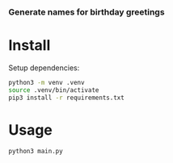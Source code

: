 ### Generate names for birthday greetings  

# Install

Setup dependencies:
```sh
python3 -m venv .venv
source .venv/bin/activate
pip3 install -r requirements.txt 

```

# Usage

```sh
python3 main.py
```